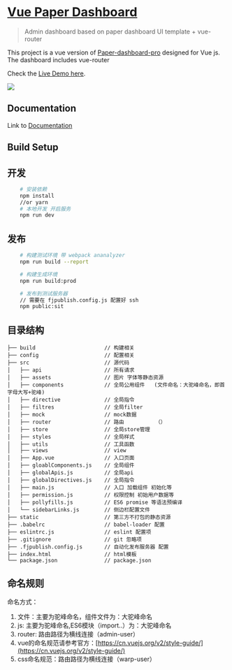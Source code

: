 # [Vue Paper Dashboard](https://www.creative-tim.com/product/vue-paper-dashboard-pro)

> Admin dashboard based on paper dashboard UI template + vue-router

This project is a vue version of [Paper-dashboard-pro](https://www.creative-tim.com/product/paper-dashboard-pro)
designed for Vue js. The dashboard includes vue-router

Check the [Live Demo here](https://cristijora.github.io/paper-dashboard-pro/#/admin/overview).

![](http://i.imgur.com/3iC1hOs.gif)

## Documentation
Link to [Documentation](https://cristijora.github.io/paper-dashboard-pro/documentation.html?selectedKind=Buttons&selectedStory=Default&full=0&down=1&left=1&panelRight=0&downPanel=tuchk4%2Freadme%2Fpanel)

## Build Setup

## 开发
```bash
    # 安装依赖
    npm install
    //or yarn
    # 本地开发 开启服务
    npm run dev
```

## 发布
```bash
    # 构建测试环境 带 webpack ananalyzer
    npm run build --report

    # 构建生成环境
    npm run build:prod

    # 发布到测试服务器
    // 需要在 fjpublish.config.js 配置好 ssh
    npm public:sit
```

## 目录结构
```shell
├── build                      // 构建相关  
├── config                     // 配置相关
├── src                        // 源代码
│   ├── api                    // 所有请求
│   ├── assets                 // 图片 字体等静态资源
│   ├── components             // 全局公用组件   (文件命名：大驼峰命名，即首字母大写+驼峰)
│   ├── directive              // 全局指令
│   ├── filtres                // 全局filter
│   ├── mock                   // mock数据
│   ├── router                 // 路由          （）
│   ├── store                  // 全局store管理
│   ├── styles                 // 全局样式
│   ├── utils                  // 工具函数
│   ├── views                  // view
│   ├── App.vue                // 入口页面
│   ├── gloablComponents.js    // 全局组件
│   ├── globalApis.js          // 全局api
│   ├── globalDirectives.js    // 全局指令
│   ├── main.js                // 入口 加载组件 初始化等
│   ├── permission.js          // 权限控制 初始用户数据等
│   ├── pollyfills.js          // ES6 promise 等语法预编译
│   └── sidebarLinks.js        // 侧边栏配置文件
├── static                     // 第三方不打包的静态资源
├── .babelrc                   // babel-loader 配置
├── eslintrc.js                // eslint 配置项
├── .gitignore                 // git 忽略项
├── .fjpublish.config.js       // 自动化发布服务器 配置
├── index.html                 // html模板
└── package.json               // package.json

```

## 命名规则
命名方式：
1. 文件：主要为驼峰命名，组件文件为：大驼峰命名
2. js:  主要为驼峰命名,ES6模块（import..）为：大驼峰命名
3. router: 路由路径为横线连接（admin-user）
4. vue的命名规范请参考官方：[https://cn.vuejs.org/v2/style-guide/](https://cn.vuejs.org/v2/style-guide/)
5. css命名规范：路由路径为横线连接（warp-user）
